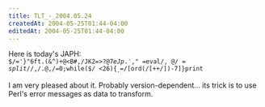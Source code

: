 ```yaml
---
title: TLT_-_2004.05.24
createdAt: 2004-05-25T01:44-04:00
editedAt: 2004-05-25T01:44-04:00
---
```


Here is today's JAPH:
<code>
$/='}"6ft.(&^)+@<B#,/JK2=>?@7$eJp.',$"
=eval$/,@/=split//,$/.$@,$/=0;while($/
<26){$_.=$/[ord($/[++$/])-7]}print
</code>

I am very pleased about it. Probably version-dependent... its trick is to use Perl's error messages as data to transform.

